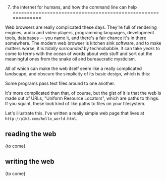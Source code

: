7. the internet for humans, and how the command line can help
=============================================================

Web browsers are really complicated these days.  They're full of rendering
engines, audio and video players, programming languages, development tools,
databases -- you name it, and there's a fair chance it's in there somewhere.
The modern web browser is kitchen sink software, and to make matters worse, it
is _totally surrounded_ by technobabble.  It can take _years_ to come to terms
with the ocean of words about web stuff and sort out the meaningful ones from
the snake oil and bureaucratic mysticism.

All of which can make the web itself seem like a really complicated landscape,
and obscure the simplicity of its basic design, which is this:

Some programs pass text files around to one another.

It's more complicated than that, of course, but the gist of it is that the web
is made out of URLs, "Uniform Resource Locators", which are paths to things.
If you squint, these look kind of like paths to files on your filesystem.

Let's illustrate this.  I've written a really simple web page that lives at
`http://p1k3.com/hello_world.html`.

reading the web
---------------

{to come}

writing the web
---------------

{to come}
